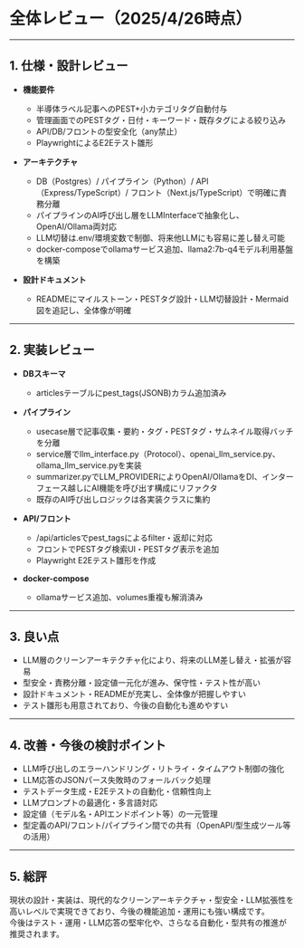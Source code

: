 # 全体レビュー（2025/4/26時点）

---

## 1. 仕様・設計レビュー

- **機能要件**  
  - 半導体ラベル記事へのPEST+小カテゴリタグ自動付与
  - 管理画面でのPESTタグ・日付・キーワード・既存タグによる絞り込み
  - API/DB/フロントの型安全化（any禁止）
  - PlaywrightによるE2Eテスト雛形

- **アーキテクチャ**  
  - DB（Postgres）/ パイプライン（Python）/ API（Express/TypeScript）/ フロント（Next.js/TypeScript）で明確に責務分離
  - パイプラインのAI呼び出し層をLLMInterfaceで抽象化し、OpenAI/Ollama両対応
  - LLM切替は.env/環境変数で制御、将来他LLMにも容易に差し替え可能
  - docker-composeでollamaサービス追加、llama2:7b-q4モデル利用基盤を構築

- **設計ドキュメント**  
  - READMEにマイルストーン・PESTタグ設計・LLM切替設計・Mermaid図を追記し、全体像が明確

---

## 2. 実装レビュー

- **DBスキーマ**  
  - articlesテーブルにpest_tags(JSONB)カラム追加済み

- **パイプライン**  
  - usecase層で記事収集・要約・タグ・PESTタグ・サムネイル取得バッチを分離
  - service層でllm_interface.py（Protocol）、openai_llm_service.py、ollama_llm_service.pyを実装
  - summarizer.pyでLLM_PROVIDERによりOpenAI/OllamaをDI、インターフェース越しにAI機能を呼び出す構成にリファクタ
  - 既存のAI呼び出しロジックは各実装クラスに集約

- **API/フロント**  
  - /api/articlesでpest_tagsによるfilter・返却に対応
  - フロントでPESTタグ検索UI・PESTタグ表示を追加
  - Playwright E2Eテスト雛形を作成

- **docker-compose**  
  - ollamaサービス追加、volumes重複も解消済み

---

## 3. 良い点

- LLM層のクリーンアーキテクチャ化により、将来のLLM差し替え・拡張が容易
- 型安全・責務分離・設定値一元化が進み、保守性・テスト性が高い
- 設計ドキュメント・READMEが充実し、全体像が把握しやすい
- テスト雛形も用意されており、今後の自動化も進めやすい

---

## 4. 改善・今後の検討ポイント

- LLM呼び出しのエラーハンドリング・リトライ・タイムアウト制御の強化
- LLM応答のJSONパース失敗時のフォールバック処理
- テストデータ生成・E2Eテストの自動化・信頼性向上
- LLMプロンプトの最適化・多言語対応
- 設定値（モデル名・APIエンドポイント等）の一元管理
- 型定義のAPI/フロント/パイプライン間での共有（OpenAPI/型生成ツール等の活用）

---

## 5. 総評

現状の設計・実装は、現代的なクリーンアーキテクチャ・型安全・LLM拡張性を高いレベルで実現できており、今後の機能追加・運用にも強い構成です。  
今後はテスト・運用・LLM応答の堅牢化や、さらなる自動化・型共有の推進が推奨されます。